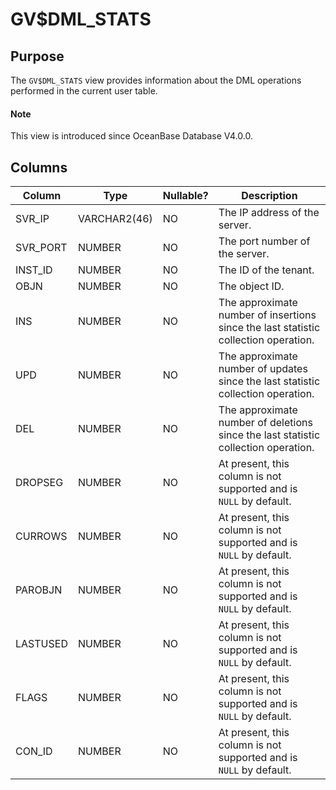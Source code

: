 # GV$DML_STATS

## Purpose

The `GV$DML_STATS` view provides information about the DML operations performed in the current user table.

<main id="notice" type='explain'>
  <h4>Note</h4>
  <p>This view is introduced since OceanBase Database V4.0.0. </p>
</main>

## Columns

| Column | Type | Nullable? | Description |
| --- | --- | --- | --- |
| SVR_IP | VARCHAR2(46) | NO | The IP address of the server. |
| SVR_PORT | NUMBER | NO | The port number of the server. |
| INST_ID | NUMBER | NO | The ID of the tenant. |
| OBJN | NUMBER | NO | The object ID. |
| INS | NUMBER | NO | The approximate number of insertions since the last statistic collection operation. |
| UPD | NUMBER | NO | The approximate number of updates since the last statistic collection operation. |
| DEL | NUMBER | NO | The approximate number of deletions since the last statistic collection operation. |
| DROPSEG | NUMBER | NO | At present, this column is not supported and is `NULL` by default. |
| CURROWS | NUMBER | NO | At present, this column is not supported and is `NULL` by default. |
| PAROBJN | NUMBER | NO | At present, this column is not supported and is `NULL` by default. |
| LASTUSED | NUMBER | NO | At present, this column is not supported and is `NULL` by default. |
| FLAGS | NUMBER | NO | At present, this column is not supported and is `NULL` by default. |
| CON_ID | NUMBER | NO | At present, this column is not supported and is `NULL` by default. |
